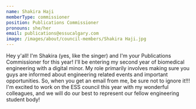 ```yaml
---
name: Shakira Haji
memberType: commissioner
position: Publications Commissioner
pronouns: she/her
email: publications@essucalgary.com
image: /images/about/council-members/Shakira Haji.jpg
---
```


Hey y'all! I'm Shakira (yes, like the singer) and I'm your Publications Commissioner for this year! I'll be entering my second year of biomedical engineering with a digital minor. My role primarily involves making sure you guys are informed about engineering related events and important opportunities. So, when you get an email from me, be sure not to ignore it!!! I'm excited to work on the ESS council this year with my wonderful colleagues, and we will do our best to represent our fellow engineering student body!
